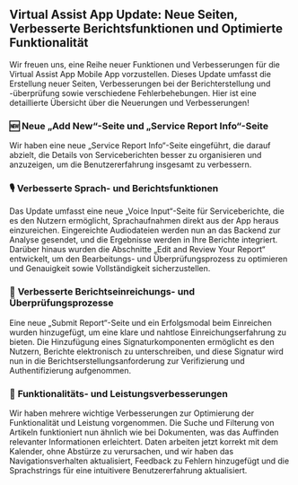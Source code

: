 ## Virtual Assist App Update: Neue Seiten, Verbesserte Berichtsfunktionen und Optimierte Funktionalität

Wir freuen uns, eine Reihe neuer Funktionen und Verbesserungen für die Virtual Assist App Mobile App vorzustellen. Dieses Update umfasst die Erstellung neuer Seiten, Verbesserungen bei der Berichterstellung und -überprüfung sowie verschiedene Fehlerbehebungen. Hier ist eine detaillierte Übersicht über die Neuerungen und Verbesserungen!

### 🆕 **Neue „Add New“-Seite und „Service Report Info“-Seite**

Wir haben eine neue „Service Report Info“-Seite eingeführt, die darauf abzielt, die Details von Serviceberichten besser zu organisieren und anzuzeigen, um die Benutzererfahrung insgesamt zu verbessern.

### 🎙️ **Verbesserte Sprach- und Berichtsfunktionen**

Das Update umfasst eine neue „Voice Input“-Seite für Serviceberichte, die es den Nutzern ermöglicht, Sprachaufnahmen direkt aus der App heraus einzureichen. Eingereichte Audiodateien werden nun an das Backend zur Analyse gesendet, und die Ergebnisse werden in Ihre Berichte integriert. Darüber hinaus wurden die Abschnitte „Edit and Review Your Report“ entwickelt, um den Bearbeitungs- und Überprüfungsprozess zu optimieren und Genauigkeit sowie Vollständigkeit sicherzustellen.

### 📝 **Verbesserte Berichtseinreichungs- und Überprüfungsprozesse**

Eine neue „Submit Report“-Seite und ein Erfolgsmodal beim Einreichen wurden hinzugefügt, um eine klare und nahtlose Einreichungserfahrung zu bieten. Die Hinzufügung eines Signaturkomponenten ermöglicht es den Nutzern, Berichte elektronisch zu unterschreiben, und diese Signatur wird nun in die Berichtserstellungsanforderung zur Verifizierung und Authentifizierung aufgenommen.

### 🔧 **Funktionalitäts- und Leistungsverbesserungen**

Wir haben mehrere wichtige Verbesserungen zur Optimierung der Funktionalität und Leistung vorgenommen. Die Suche und Filterung von Artikeln funktioniert nun ähnlich wie bei Dokumenten, was das Auffinden relevanter Informationen erleichtert. Daten arbeiten jetzt korrekt mit dem Kalender, ohne Abstürze zu verursachen, und wir haben das Navigationsverhalten aktualisiert, Feedback zu Fehlern hinzugefügt und die Sprachstrings für eine intuitivere Benutzererfahrung aktualisiert.
